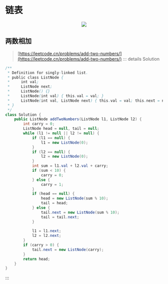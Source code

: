 
# 链表
<div align="center">
    <a href="https://leetcode.cn/problemset/all/?topicSlugs=linked-list" target="blank"> 
      <img src="https://badgen.net/badge/LeetCode/Linked List/blue?icon=sourcegraph&">
    </a>
</div>

## 两数相加
> [https://leetcode.cn/problems/add-two-numbers/](https://leetcode.cn/problems/add-two-numbers/)
::: details Solution
```java
/**
 * Definition for singly-linked list.
 * public class ListNode {
 *     int val;
 *     ListNode next;
 *     ListNode() {}
 *     ListNode(int val) { this.val = val; }
 *     ListNode(int val, ListNode next) { this.val = val; this.next = next; }
 * }
 */
class Solution {
    public ListNode addTwoNumbers(ListNode l1, ListNode l2) {
        int carry = 0;
        ListNode head = null, tail = null;
        while (l1 != null || l2 != null) {
            if (l1 == null) {
                l1 = new ListNode(0);
            }
            if (l2 == null) {
                l2 = new ListNode(0);
            }
            int sum = l1.val + l2.val + carry;
            if (sum < 10) {
                carry = 0;
            } else {
                carry = 1;
            }
            if (head == null) {
                head = new ListNode(sum % 10);
                tail = head;
            } else {
                tail.next = new ListNode(sum % 10);
                tail = tail.next;
            }
           
            l1 = l1.next;
            l2 = l2.next;
        }
        if (carry > 0) {
            tail.next = new ListNode(carry);
        }
        return head;
    }
}
```
:::
